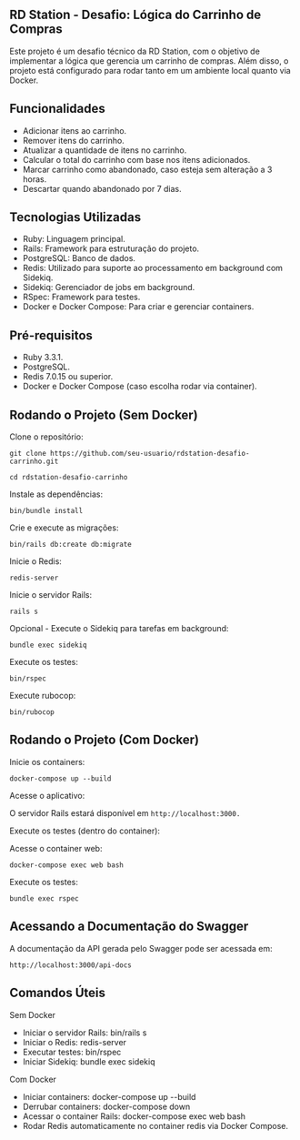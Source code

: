 **RD Station - Desafio: Lógica do Carrinho de Compras**
----------------------------------------------------------------------------------------------------------------------------------------------------------------------------------------

Este projeto é um desafio técnico da RD Station, com o objetivo de implementar a lógica que gerencia um carrinho de compras. Além disso, o projeto está configurado para rodar tanto em um ambiente local quanto via Docker.

Funcionalidades
----------------------------------------------------------------------------------------------------------------------------------------------------------------------------------------
- Adicionar itens ao carrinho.
- Remover itens do carrinho.
- Atualizar a quantidade de itens no carrinho.
- Calcular o total do carrinho com base nos itens adicionados.
- Marcar carrinho como abandonado, caso esteja sem alteração a 3 horas.
- Descartar quando abandonado por 7 dias.

Tecnologias Utilizadas
----------------------------------------------------------------------------------------------------------------------------------------------------------------------------------------

- Ruby: Linguagem principal.
- Rails: Framework para estruturação do projeto.
- PostgreSQL: Banco de dados.
- Redis: Utilizado para suporte ao processamento em background com Sidekiq.
- Sidekiq: Gerenciador de jobs em background.
- RSpec: Framework para testes.
- Docker e Docker Compose: Para criar e gerenciar containers.

Pré-requisitos
----------------------------------------------------------------------------------------------------------------------------------------------------------------------------------------

- Ruby 3.3.1.
- PostgreSQL.
- Redis 7.0.15 ou superior.
- Docker e Docker Compose (caso escolha rodar via container).

Rodando o Projeto (Sem Docker)
----------------------------------------------------------------------------------------------------------------------------------------------------------------------------------------

Clone o repositório:
```
git clone https://github.com/seu-usuario/rdstation-desafio-carrinho.git
```
```
cd rdstation-desafio-carrinho
```

Instale as dependências:
```
bin/bundle install
```

Crie e execute as migrações:
```
bin/rails db:create db:migrate
```
Inicie o Redis:
```
redis-server
```

Inicie o servidor Rails:
```
rails s
```
Opcional - Execute o Sidekiq para tarefas em background:
```
bundle exec sidekiq
```

Execute os testes:
```
bin/rspec
```

Execute rubocop:
```
bin/rubocop
```

Rodando o Projeto (Com Docker)
----------------------------------------------------------------------------------------------------------------------------------------------------------------------------------------

Inicie os containers:
```
docker-compose up --build
```

Acesse o aplicativo:

O servidor Rails estará disponível em ``http://localhost:3000.``

Execute os testes (dentro do container):

Acesse o container web:
```
docker-compose exec web bash
```

Execute os testes:
```
bundle exec rspec
```

Acessando a Documentação do Swagger
----------------------------------------------------------------------------------------------------------------------------------------------------------------------------------------
A documentação da API gerada pelo Swagger pode ser acessada em:
```
http://localhost:3000/api-docs
```

Comandos Úteis
----------------------------------------------------------------------------------------------------------------------------------------------------------------------------------------

Sem Docker
- Iniciar o servidor Rails: bin/rails s
- Iniciar o Redis: redis-server
- Executar testes: bin/rspec
- Iniciar Sidekiq: bundle exec sidekiq

Com Docker
- Iniciar containers: docker-compose up --build
- Derrubar containers: docker-compose down
- Acessar o container Rails: docker-compose exec web bash
- Rodar Redis automaticamente no container redis via Docker Compose.

